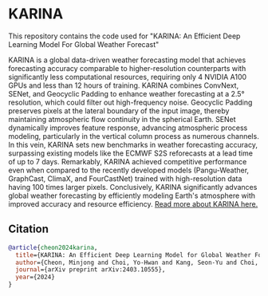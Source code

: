 # KARINA
This repository contains the code used for 
"KARINA: An Efficient Deep Learning Model For Global Weather Forecast"

KARINA is a global data-driven weather forecasting model that achieves forecasting accuracy comparable to higher-resolution counterparts with significantly less computational resources, requiring only 4 NVIDIA A100 GPUs and less than 12 hours of training. KARINA combines ConvNext, SENet, and Geocyclic Padding to enhance weather forecasting at a 2.5° resolution, which could filter out high-frequency noise. Geocyclic Padding preserves pixels at the lateral boundary of the input image, thereby maintaining atmospheric flow continuity in the spherical Earth. SENet dynamically improves feature response, advancing atmospheric process modeling, particularly in the vertical column process as numerous channels. In this vein, KARINA sets new benchmarks in weather forecasting accuracy, surpassing existing models like the ECMWF S2S reforecasts at a lead time of up to 7 days. Remarkably, KARINA achieved competitive performance even when compared to the recently developed models (Pangu-Weather, GraphCast, ClimaX, and FourCastNet) trained with high-resolution data having 100 times larger pixels. Conclusively, KARINA significantly advances global weather forecasting by efficiently modeling Earth's atmosphere with improved accuracy and resource efficiency.
[Read more about KARINA here.](https://arxiv.org/abs/2403.10555)

## Citation
```bibtex
@article{cheon2024karina,
  title={KARINA: An Efficient Deep Learning Model for Global Weather Forecast},
  author={Cheon, Minjong and Choi, Yo-Hwan and Kang, Seon-Yu and Choi, Yumi and Lee, Jeong-Gil and Kang, Daehyun},
  journal={arXiv preprint arXiv:2403.10555},
  year={2024}
}
